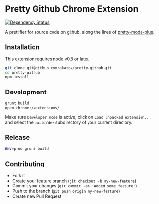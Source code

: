 # Pretty Github Chrome Extension

[![Dependency Status](https://img.shields.io/gemnasium/akatov/pretty-github.svg)](https://gemnasium.com/akatov/pretty-github)

A prettifier for source code on github, along the lines of
[pretty-mode-plus](https://github.com/akatov/pretty-mode-plus).

## Installation

This extension requires [node](https://github.com/joyent/node) v0.8 or later.

```bash
git clone git@github.com:akatov/pretty-github.git
cd pretty-github
npm install
```

## Development

```bash
grunt build
open chrome://extensions/
```

Make sure `Developer mode` is active, click on `Load unpacked extension...`
and select the `build/dev` subdirectory of your current directory.

## Release

```bash
ENV=prod grunt build
```

## Contributing

* Fork it
* Create your feature branch (`git checkout -b my-new-feature`)
* Commit your changes (`git commit -am 'Added some feature'`)
* Push to the branch (`git push origin my-new-feature`)
* Create new Pull Request
